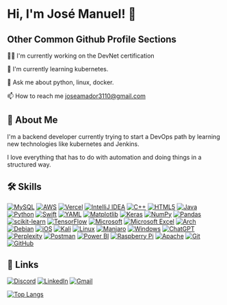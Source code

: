
# Hi, I'm José Manuel! 👋


## Other Common Github Profile Sections
👩‍💻 I'm currently working on the DevNet certification

🧠 I'm currently learning kubernetes.

💬 Ask me about python, linux, docker.

📫 How to reach me joseamador3110@gmail.com


## 🚀 About Me
I'm a backend developer currently trying to start a DevOps path by learning new technologies like kubernetes and Jenkins.

I love everything that has to do with automation and doing things in a structured way.

## 🛠 Skills
[![MySQL](https://img.shields.io/badge/mysql-4479A1.svg?style=for-the-badge&logo=mysql&logoColor=white)](https://img.shields.io/badge/mysql-4479A1.svg?style=for-the-badge&logo=mysql&logoColor=white)
[![AWS](https://img.shields.io/badge/AWS-%23FF9900.svg?style=for-the-badge&logo=amazon-aws&logoColor=white)](https://img.shields.io/badge/AWS-%23FF9900.svg?style=for-the-badge&logo=amazon-aws&logoColor=white)
[![Vercel](https://img.shields.io/badge/vercel-%23000000.svg?style=for-the-badge&logo=vercel&logoColor=white)](https://img.shields.io/badge/vercel-%23000000.svg?style=for-the-badge&logo=vercel&logoColor=white)
[![IntelliJ IDEA](https://img.shields.io/badge/IntelliJIDEA-000000.svg?style=for-the-badge&logo=intellij-idea&logoColor=white)](https://img.shields.io/badge/IntelliJIDEA-000000.svg?style=for-the-badge&logo=intellij-idea&logoColor=white)
[![C++](https://img.shields.io/badge/c++-%2300599C.svg?style=for-the-badge&logo=c%2B%2B&logoColor=white)](https://img.shields.io/badge/c++-%2300599C.svg?style=for-the-badge&logo=c%2B%2B&logoColor=white)
[![HTML5](https://img.shields.io/badge/html5-%23E34F26.svg?style=for-the-badge&logo=html5&logoColor=white)](https://img.shields.io/badge/html5-%23E34F26.svg?style=for-the-badge&logo=html5&logoColor=white)
[![Java](https://img.shields.io/badge/java-%23ED8B00.svg?style=for-the-badge&logo=openjdk&logoColor=white)](https://img.shields.io/badge/java-%23ED8B00.svg?style=for-the-badge&logo=openjdk&logoColor=white)
[![Python](https://img.shields.io/badge/python-3670A0?style=for-the-badge&logo=python&logoColor=ffdd54)](https://img.shields.io/badge/python-3670A0?style=for-the-badge&logo=python&logoColor=ffdd54)
[![Swift](https://img.shields.io/badge/swift-F54A2A?style=for-the-badge&logo=swift&logoColor=white)](https://img.shields.io/badge/swift-F54A2A?style=for-the-badge&logo=swift&logoColor=white)
[![YAML](https://img.shields.io/badge/yaml-%23ffffff.svg?style=for-the-badge&logo=yaml&logoColor=151515)](https://img.shields.io/badge/yaml-%23ffffff.svg?style=for-the-badge&logo=yaml&logoColor=151515)
[![Matplotlib](https://img.shields.io/badge/Matplotlib-%23ffffff.svg?style=for-the-badge&logo=Matplotlib&logoColor=black)](https://img.shields.io/badge/Matplotlib-%23ffffff.svg?style=for-the-badge&logo=Matplotlib&logoColor=black)
[![Keras](https://img.shields.io/badge/Keras-%23D00000.svg?style=for-the-badge&logo=Keras&logoColor=white)](https://img.shields.io/badge/Keras-%23D00000.svg?style=for-the-badge&logo=Keras&logoColor=white)
[![NumPy](https://img.shields.io/badge/numpy-%23013243.svg?style=for-the-badge&logo=numpy&logoColor=white)](https://img.shields.io/badge/numpy-%23013243.svg?style=for-the-badge&logo=numpy&logoColor=white)
[![Pandas](https://img.shields.io/badge/pandas-%23150458.svg?style=for-the-badge&logo=pandas&logoColor=white)](https://img.shields.io/badge/pandas-%23150458.svg?style=for-the-badge&logo=pandas&logoColor=white)
[![scikit-learn](https://img.shields.io/badge/scikit--learn-%23F7931E.svg?style=for-the-badge&logo=scikit-learn&logoColor=white)](https://img.shields.io/badge/scikit--learn-%23F7931E.svg?style=for-the-badge&logo=scikit-learn&logoColor=white)
[![TensorFlow](https://img.shields.io/badge/TensorFlow-%23FF6F00.svg?style=for-the-badge&logo=TensorFlow&logoColor=white)](https://img.shields.io/badge/TensorFlow-%23FF6F00.svg?style=for-the-badge&logo=TensorFlow&logoColor=white)
[![Microsoft](https://img.shields.io/badge/Microsoft-0078D4?style=for-the-badge&logo=microsoft&logoColor=white)](https://img.shields.io/badge/Microsoft-0078D4?style=for-the-badge&logo=microsoft&logoColor=white)
[![Microsoft Excel](https://img.shields.io/badge/Microsoft_Excel-217346?style=for-the-badge&logo=microsoft-excel&logoColor=white)](https://img.shields.io/badge/Microsoft_Excel-217346?style=for-the-badge&logo=microsoft-excel&logoColor=white)
[![Arch](https://img.shields.io/badge/Arch%20Linux-1793D1?logo=arch-linux&logoColor=fff&style=for-the-badge)](https://img.shields.io/badge/Arch%20Linux-1793D1?logo=arch-linux&logoColor=fff&style=for-the-badge)
[![Debian](https://img.shields.io/badge/Debian-D70A53?style=for-the-badge&logo=debian&logoColor=white)](https://img.shields.io/badge/Debian-D70A53?style=for-the-badge&logo=debian&logoColor=white)
[![iOS](https://img.shields.io/badge/iOS-000000?style=for-the-badge&logo=ios&logoColor=white)](https://img.shields.io/badge/iOS-000000?style=for-the-badge&logo=ios&logoColor=white)
[![Kali](https://img.shields.io/badge/Kali-268BEE?style=for-the-badge&logo=kalilinux&logoColor=white)](https://img.shields.io/badge/Kali-268BEE?style=for-the-badge&logo=kalilinux&logoColor=white)
[![Linux](https://img.shields.io/badge/Linux-FCC624?style=for-the-badge&logo=linux&logoColor=black)](https://img.shields.io/badge/Linux-FCC624?style=for-the-badge&logo=linux&logoColor=black)
[![Manjaro](https://img.shields.io/badge/Manjaro-35BF5C?style=for-the-badge&logo=Manjaro&logoColor=white)](https://img.shields.io/badge/Manjaro-35BF5C?style=for-the-badge&logo=Manjaro&logoColor=white)
[![Windows](https://img.shields.io/badge/Windows-0078D6?style=for-the-badge&logo=windows&logoColor=white)](https://img.shields.io/badge/Windows-0078D6?style=for-the-badge&logo=windows&logoColor=white)
[![ChatGPT](https://img.shields.io/badge/chatGPT-74aa9c?style=for-the-badge&logo=openai&logoColor=white)](https://img.shields.io/badge/chatGPT-74aa9c?style=for-the-badge&logo=openai&logoColor=white)
[![Perplexity](https://img.shields.io/badge/perplexity-000000?style=for-the-badge&logo=perplexity&logoColor=088F8F)](https://img.shields.io/badge/perplexity-000000?style=for-the-badge&logo=perplexity&logoColor=088F8F)
[![Postman](https://img.shields.io/badge/Postman-FF6C37?style=for-the-badge&logo=postman&logoColor=white)](https://img.shields.io/badge/Postman-FF6C37?style=for-the-badge&logo=postman&logoColor=white)
[![Power BI](https://img.shields.io/badge/power_bi-F2C811?style=for-the-badge&logo=powerbi&logoColor=black)](https://img.shields.io/badge/power_bi-F2C811?style=for-the-badge&logo=powerbi&logoColor=black)
[![Raspberry Pi](https://img.shields.io/badge/-Raspberry_Pi-C51A4A?style=for-the-badge&logo=Raspberry-Pi)](https://img.shields.io/badge/-Raspberry_Pi-C51A4A?style=for-the-badge&logo=Raspberry-Pi)
[![Apache](https://img.shields.io/badge/apache-%23D42029.svg?style=for-the-badge&logo=apache&logoColor=white)](https://img.shields.io/badge/apache-%23D42029.svg?style=for-the-badge&logo=apache&logoColor=white)
[![Git](https://img.shields.io/badge/git-%23F05033.svg?style=for-the-badge&logo=git&logoColor=white)](https://img.shields.io/badge/git-%23F05033.svg?style=for-the-badge&logo=git&logoColor=white)
[![GitHub](https://img.shields.io/badge/github-%23121011.svg?style=for-the-badge&logo=github&logoColor=white)](https://img.shields.io/badge/github-%23121011.svg?style=for-the-badge&logo=github&logoColor=white)
## 🔗 Links
[![Discord](https://img.shields.io/badge/Discord-%235865F2.svg?style=plastic&logo=discord&logoColor=white)](https://img.shields.io/badge/Discord-%235865F2.svg?style=plastic&logo=discord&logoColor=white)
[![LinkedIn](https://img.shields.io/badge/linkedin-%230077B5.svg?style=plastic&logo=linkedin&logoColor=white)](https://www.linkedin.com/in/jos%C3%A9-manuel-amador-garc%C3%ADa-389981288/)
[![Gmail](https://img.shields.io/badge/Gmail-D14836?style=plastic&logo=gmail&logoColor=white)](https://img.shields.io/badge/Gmail-D14836?style=plastic&logo=gmail&logoColor=white)

[![Top Langs](https://github-readme-stats.vercel.app/api/top-langs?username=masterpepin&show_icons=true&locale=en&layout=compact)](https://github.com/masterpepin/github-readme-stats)
